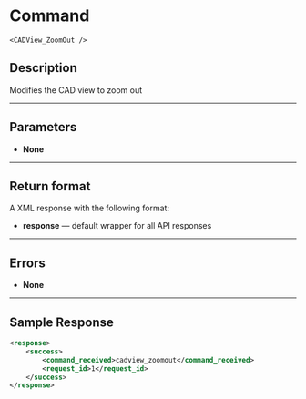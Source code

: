 # Command

    <CADView_ZoomOut />

## Description

Modifies the CAD view to zoom out

***

## Parameters
- **None**

***

## Return format
A XML response with the following format:

- **response** — default wrapper for all API responses

***

## Errors
- **None**

***

## Sample Response
```xml
<response>
	<success>
		<command_received>cadview_zoomout</command_received>
		<request_id>1</request_id>
	</success>
</response>
```
